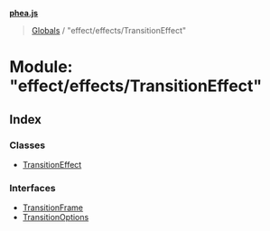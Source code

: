 **[phea.js](../README.md)**

> [Globals](../globals.md) / "effect/effects/TransitionEffect"

# Module: "effect/effects/TransitionEffect"

## Index

### Classes

* [TransitionEffect](../classes/_effect_effects_transitioneffect_.transitioneffect.md)

### Interfaces

* [TransitionFrame](../interfaces/_effect_effects_transitioneffect_.transitionframe.md)
* [TransitionOptions](../interfaces/_effect_effects_transitioneffect_.transitionoptions.md)
